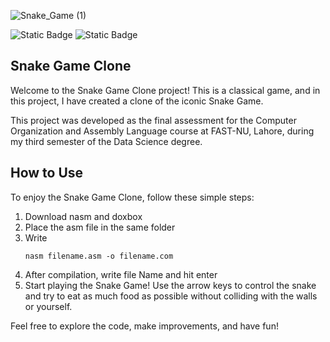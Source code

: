 

![Snake_Game (1)](https://github.com/ahmdbilal81/Snake_Game_Assembly/assets/138764971/f7867480-dec4-48f3-a520-0560876f3106)

![Static Badge](https://img.shields.io/badge/Snake%20Game-Assembly%208088-red) ![Static Badge](https://img.shields.io/badge/Nasm-Dosbox-blue)


<h2>Snake Game Clone</h2>

<p>Welcome to the Snake Game Clone project! This is a classical game, and in this project, I have created a clone of the iconic Snake Game.</p>

<p>This project was developed as the final assessment for the Computer Organization and Assembly Language course at FAST-NU, Lahore, during my third semester of the Data Science degree.</p>

<h2>How to Use</h2>

<p>To enjoy the Snake Game Clone, follow these simple steps:</p>

<ol>
<li>Download nasm and doxbox</li>
<li>Place the asm file in the same folder</li>
<li>Write</li>
<pre><code>nasm filename.asm -o filename.com</code></pre>
        
<li>After compilation, write file Name and hit enter</li>
        

<li>Start playing the Snake Game! Use the arrow keys to control the snake and try to eat as much food as possible without colliding with the walls or yourself.</li>
</ol>

<p>Feel free to explore the code, make improvements, and have fun!</p>

